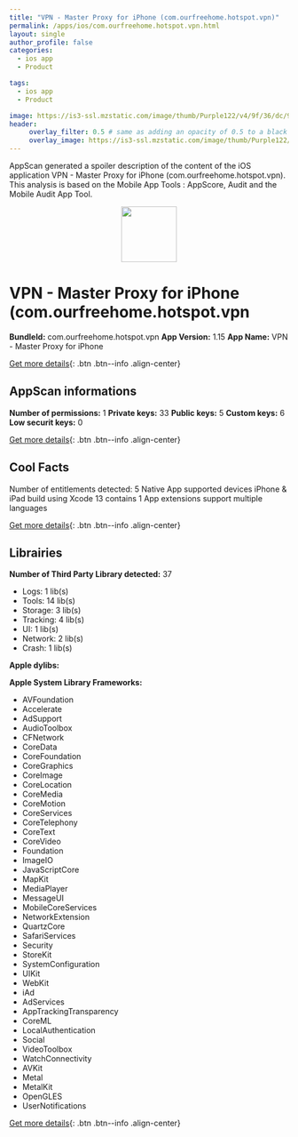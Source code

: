 ```yaml
---
title: "VPN - Master Proxy for iPhone (com.ourfreehome.hotspot.vpn)"
permalink: /apps/ios/com.ourfreehome.hotspot.vpn.html
layout: single
author_profile: false
categories: 
  - ios app 
  - Product 

tags: 
  - ios app 
  - Product 

image: https://is3-ssl.mzstatic.com/image/thumb/Purple122/v4/9f/36/dc/9f36dcc3-d2e5-1810-31fb-a805e845dc06/AppIcon-1x_U007emarketing-0-10-0-sRGB-85-220.png/512x512bb.jpg
header: 
     overlay_filter: 0.5 # same as adding an opacity of 0.5 to a black background
     overlay_image: https://is3-ssl.mzstatic.com/image/thumb/Purple122/v4/9f/36/dc/9f36dcc3-d2e5-1810-31fb-a805e845dc06/AppIcon-1x_U007emarketing-0-10-0-sRGB-85-220.png/512x512bb.jpg
---
```

AppScan generated a spoiler description of the content of the iOS application VPN - Master Proxy for iPhone (com.ourfreehome.hotspot.vpn). This analysis is based on the Mobile App Tools : AppScore, Audit and the Mobile Audit App Tool.

  
  
<div style="text-align: center;"><img src="https://is3-ssl.mzstatic.com/image/thumb/Purple122/v4/9f/36/dc/9f36dcc3-d2e5-1810-31fb-a805e845dc06/AppIcon-1x_U007emarketing-0-10-0-sRGB-85-220.png/512x512bb.jpg" width="100" height="100"></div>  
  
# VPN - Master Proxy for iPhone (com.ourfreehome.hotspot.vpn

**BundleId:** com.ourfreehome.hotspot.vpn
**App Version:** 1.15
**App Name:** VPN - Master Proxy for iPhone


[Get more details](/pricing.html){: .btn .btn--info .align-center}  
  
## AppScan informations 

**Number of permissions:** 1
**Private keys:** 33
**Public keys:** 5
**Custom keys:** 6
**Low securit keys:** 0
  
[Get more details](/pricing.html){: .btn .btn--info .align-center}

## Cool Facts

Number of entitlements detected: 5
Native App
supported devices iPhone & iPad
build using Xcode 13
contains 1 App extensions
support multiple languages
  
[Get more details](/pricing.html){: .btn .btn--info .align-center}

## Librairies 
**Number of Third Party Library detected:** 37
- Logs: 1 lib(s)
- Tools: 14 lib(s)
- Storage: 3 lib(s)
- Tracking: 4 lib(s)
- UI: 1 lib(s)
- Network: 2 lib(s)
- Crash: 1 lib(s)

**Apple dylibs:**


**Apple System Library Frameworks:**
- AVFoundation
- Accelerate
- AdSupport
- AudioToolbox
- CFNetwork
- CoreData
- CoreFoundation
- CoreGraphics
- CoreImage
- CoreLocation
- CoreMedia
- CoreMotion
- CoreServices
- CoreTelephony
- CoreText
- CoreVideo
- Foundation
- ImageIO
- JavaScriptCore
- MapKit
- MediaPlayer
- MessageUI
- MobileCoreServices
- NetworkExtension
- QuartzCore
- SafariServices
- Security
- StoreKit
- SystemConfiguration
- UIKit
- WebKit
- iAd
- AdServices
- AppTrackingTransparency
- CoreML
- LocalAuthentication
- Social
- VideoToolbox
- WatchConnectivity
- AVKit
- Metal
- MetalKit
- OpenGLES
- UserNotifications


  
[Get more details](/pricing.html){: .btn .btn--info .align-center}

